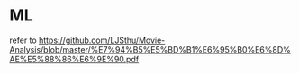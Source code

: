 # ML
refer to
https://github.com/LJSthu/Movie-Analysis/blob/master/%E7%94%B5%E5%BD%B1%E6%95%B0%E6%8D%AE%E5%88%86%E6%9E%90.pdf
